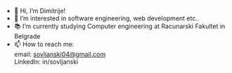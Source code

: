 - 👋 Hi, I’m Dimitrije!
- 👀 I’m interested in software engineering, web development etc..
- 📚 I’m currently studying Computer engineering at Racunarski Fakultet in Belgrade
- 📫 How to reach me: <br/>
    email: sovljanski04@gmail.com<br/>
    LinkedIn: in/sovljanski<br/>

<!---
sovljanski04/sovljanski04 is a ✨ special ✨ repository because its `README.md` (this file) appears on your GitHub profile.
You can click the Preview link to take a look at your changes.
--->
